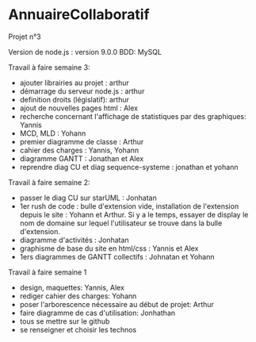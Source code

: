 # AnnuaireCollaboratif
Projet n°3

Version de node.js : version 9.0.0
BDD: MySQL

Travail à faire semaine 3:
- ajouter librairies au projet : arthur
- démarrage du serveur node.js : arthur
- definition droits (législatif): arthur
- ajout de nouvelles pages html : Alex
- recherche concernant l'affichage de statistiques par des graphiques: Yannis
- MCD, MLD : Yohann
- premier diagramme de classe : Arthur
- cahier des charges : Yannis, Yohann
- diagramme GANTT : Jonathan et Alex
- reprendre diag CU et diag sequence-systeme : jonathan et yohann

Travail à faire semaine 2:
- passer le diag CU sur starUML : Jonhatan 
- 1er rush de code : bulle d'extension vide, installation de l'extension depuis le site : Yohann et Arthur. Si y a le temps, essayer de display le nom de domaine sur lequel l'utilisateur se trouve dans la bulle d'extension. 
- diagramme d'activités : Jonhatan 
- graphisme de base du site en html/css : Yannis et Alex 
- 1ers diagrammes de GANTT collectifs : Johnatan et Yohann 


Travail à faire semaine 1
- design, maquettes: Yannis, Alex
- rediger cahier des charges: Yohann
- poser l'arborescence nécessaire au début de projet: Arthur
- faire diagramme de cas d'utilisation: Jonhathan 
- tous se mettre sur le github
- se renseigner et choisir les technos

